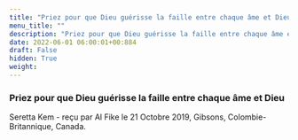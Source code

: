 ```yaml
---
title: "Priez pour que Dieu guérisse la faille entre chaque âme et Dieu"
menu_title: ""
description: "Priez pour que Dieu guérisse la faille entre chaque âme et Dieu"
date: 2022-06-01 06:00:01+00:884
draft: False
hidden: True
weight:
---
```

### Priez pour que Dieu guérisse la faille entre chaque âme et Dieu

Seretta Kem - reçu par Al Fike le 21 Octobre 2019, Gibsons, Colombie-Britannique, Canada.



